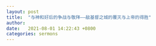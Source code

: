 ```yaml
---
layout: post
title:  "与神和好后的争战与敬拜——敌基督之城的覆灭与上帝的得胜"
author: 
date:   2021-08-01 14:22:43 +0800
categories: sermons
---
```




